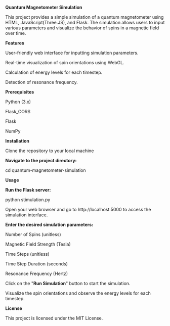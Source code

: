 **Quantum Magnetometer Simulation**

This project provides a simple simulation of a quantum magnetometer using HTML, JavaScript(Three.JS), and Flask. The simulation allows users to input various parameters and visualize the behavior of spins in a magnetic field over time.

**Features**

User-friendly web interface for inputting simulation parameters.

Real-time visualization of spin orientations using WebGL.

Calculation of energy levels for each timestep.

Detection of resonance frequency.

**Prerequisites**

Python (3.x)

Flask_CORS

Flask

NumPy

**Installation**

Clone the repository to your local machine

**Navigate to the project directory:**

cd quantum-magnetometer-simulation

**Usage**

**Run the Flask server:**

python stimulation.py

Open your web browser and go to http://localhost:5000 to access the simulation interface.

**Enter the desired simulation parameters:**

Number of Spins (unitless)

Magnetic Field Strength (Tesla)

Time Steps (unitless)

Time Step Duration (seconds)

Resonance Frequency (Hertz)

Click on the "**Run Simulation**" button to start the simulation.

Visualize the spin orientations and observe the energy levels for each timestep.

**License**

This project is licensed under the MIT License.
